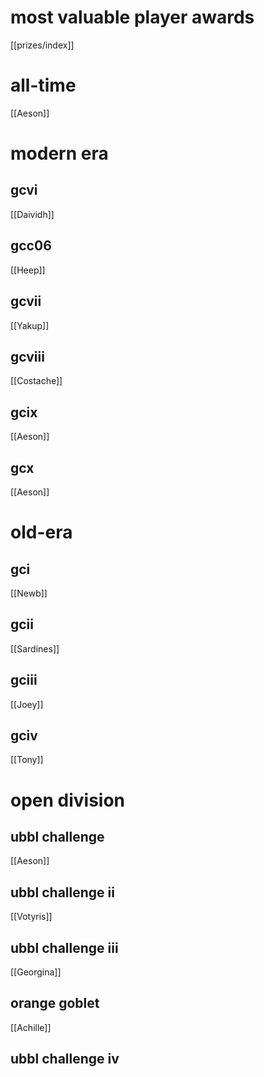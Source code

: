 # most valuable player awards

[[prizes/index]]

# all-time

[[Aeson]]

# modern era

## gcvi

[[Daividh]]

## gcc06

[[Heep]]

## gcvii

[[Yakup]]

## gcviii

[[Costache]]

## gcix

[[Aeson]]

## gcx

[[Aeson]]

# old-era

## gci

[[Newb]]

## gcii

[[Sardines]]

## gciii

[[Joey]]

## gciv

[[Tony]]

# open division

## ubbl challenge

[[Aeson]]

## ubbl challenge ii

[[Votyris]]

## ubbl challenge iii

[[Georgina]]

## orange goblet

[[Achille]]

## ubbl challenge iv

